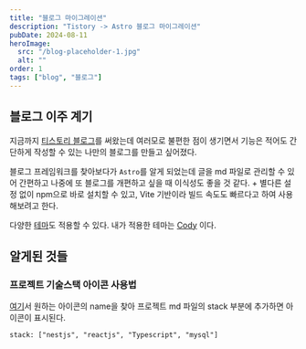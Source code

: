 ```yaml
---
title: "블로그 마이그레이션"
description: "Tistory -> Astro 블로그 마이그레이션"
pubDate: 2024-08-11
heroImage:
  src: "/blog-placeholder-1.jpg"
  alt: ""
order: 1
tags: ["blog", "블로그"]
---
```


## 블로그 이주 계기

지금까지 [티스토리 블로그](https://babyshark.tistory.com/)를 써왔는데 여러모로 불편한 점이 생기면서 기능은 적어도 간단하게 작성할 수 있는 나만의 블로그를 만들고 싶어졌다.

블로그 프레임워크를 찾아보다가 `Astro`를 알게 되었는데 글을 md 파일로 관리할 수 있어 간편하고 나중에 또 블로그를 개편하고 싶을 때 이식성도 좋을 것 같다. + 별다른 설정 없이 npm으로 바로 설치할 수 있고, Vite 기반이라 빌드 속도도 빠르다고 하여 사용해보려고 한다.

다양한 [테마](https://astro.build/themes/)도 적용할 수 있다. 내가 적용한 테마는 [Cody](https://astro.build/themes/details/cody/) 이다.

## 알게된 것들

### 프로젝트 기술스택 아이콘 사용법

[여기](https://github.com/vscode-icons/vscode-icons/wiki/ListOfFiles)서 원하는 아이콘의 name을 찾아 프로젝트 md 파일의 stack 부분에 추가하면 아이콘이 표시된다.

```
stack: ["nestjs", "reactjs", "Typescript", "mysql"]
```
